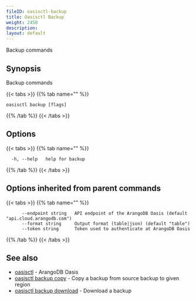 ```yaml
---
fileID: oasisctl-backup
title: Oasisctl Backup
weight: 2450
description: 
layout: default
---
```

Backup commands

## Synopsis

Backup commands

{{< tabs >}}
{{% tab name="" %}}
```
oasisctl backup [flags]
```
{{% /tab %}}
{{< /tabs >}}

## Options

{{< tabs >}}
{{% tab name="" %}}
```
  -h, --help   help for backup
```
{{% /tab %}}
{{< /tabs >}}

## Options inherited from parent commands

{{< tabs >}}
{{% tab name="" %}}
```
      --endpoint string   API endpoint of the ArangoDB Oasis (default "api.cloud.arangodb.com")
      --format string     Output format (table|json) (default "table")
      --token string      Token used to authenticate at ArangoDB Oasis
```
{{% /tab %}}
{{< /tabs >}}

## See also

* [oasisctl](../oasisctl-options)	 - ArangoDB Oasis
* [oasisctl backup copy](oasisctl-backup-copy)	 - Copy a backup from source backup to given region
* [oasisctl backup download](oasisctl-backup-download)	 - Download a backup

